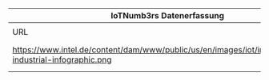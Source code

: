 |IoTNumb3rs Datenerfassung|||||||||||
| ---- | ---- | ---- | ---- | ---- | ---- | ---- | ---- | ---- | ---- | ---- |
||||||||||||
|URL|home_url|filename|device_class|device_count|market_class|market_volume|prognosis_year|publication_year|authorship_class|Dropbox folder|
|https://www.intel.de/content/dam/www/public/us/en/images/iot/infographic/mrs-industrial-infographic.png|https://www.intel.de/content/www/de/de/internet-of-things/market-ready-solutions/mrs-industrial-graphic.html|file2_mrs-industrial-infographic.png||||||||marielledemuth/20181113-1800|
